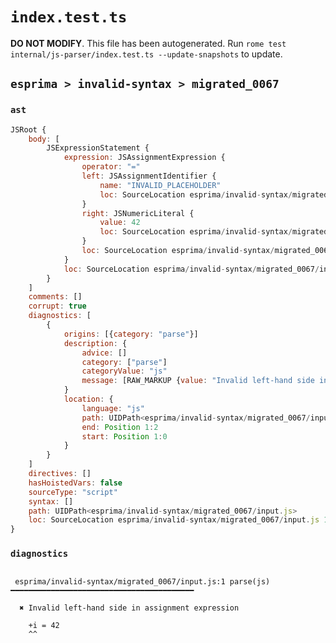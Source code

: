 # `index.test.ts`

**DO NOT MODIFY**. This file has been autogenerated. Run `rome test internal/js-parser/index.test.ts --update-snapshots` to update.

## `esprima > invalid-syntax > migrated_0067`

### `ast`

```javascript
JSRoot {
	body: [
		JSExpressionStatement {
			expression: JSAssignmentExpression {
				operator: "="
				left: JSAssignmentIdentifier {
					name: "INVALID_PLACEHOLDER"
					loc: SourceLocation esprima/invalid-syntax/migrated_0067/input.js 1:3-1:2
				}
				right: JSNumericLiteral {
					value: 42
					loc: SourceLocation esprima/invalid-syntax/migrated_0067/input.js 1:5-1:7
				}
				loc: SourceLocation esprima/invalid-syntax/migrated_0067/input.js 1:0-1:7
			}
			loc: SourceLocation esprima/invalid-syntax/migrated_0067/input.js 1:0-1:7
		}
	]
	comments: []
	corrupt: true
	diagnostics: [
		{
			origins: [{category: "parse"}]
			description: {
				advice: []
				category: ["parse"]
				categoryValue: "js"
				message: [RAW_MARKUP {value: "Invalid left-hand side in "}, "assignment expression"]
			}
			location: {
				language: "js"
				path: UIDPath<esprima/invalid-syntax/migrated_0067/input.js>
				end: Position 1:2
				start: Position 1:0
			}
		}
	]
	directives: []
	hasHoistedVars: false
	sourceType: "script"
	syntax: []
	path: UIDPath<esprima/invalid-syntax/migrated_0067/input.js>
	loc: SourceLocation esprima/invalid-syntax/migrated_0067/input.js 1:0-2:0
}
```

### `diagnostics`

```

 esprima/invalid-syntax/migrated_0067/input.js:1 parse(js) ━━━━━━━━━━━━━━━━━━━━━━━━━━━━━━━━━━━━━━━━━

  ✖ Invalid left-hand side in assignment expression

    +i = 42
    ^^


```
